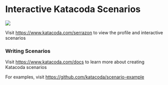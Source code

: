 # Interactive Katacoda Scenarios

[![](http://shields.katacoda.com/katacoda/serrazon/count.svg)](https://www.katacoda.com/serrazon "Get your profile on Katacoda.com")

Visit https://www.katacoda.com/serrazon to view the profile and interactive scenarios

### Writing Scenarios
Visit https://www.katacoda.com/docs to learn more about creating Katacoda scenarios

For examples, visit https://github.com/katacoda/scenario-example
